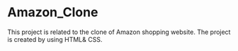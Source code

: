 # Amazon_Clone
This project is related to the clone of Amazon shopping website.
The project is created by using HTML& CSS.
